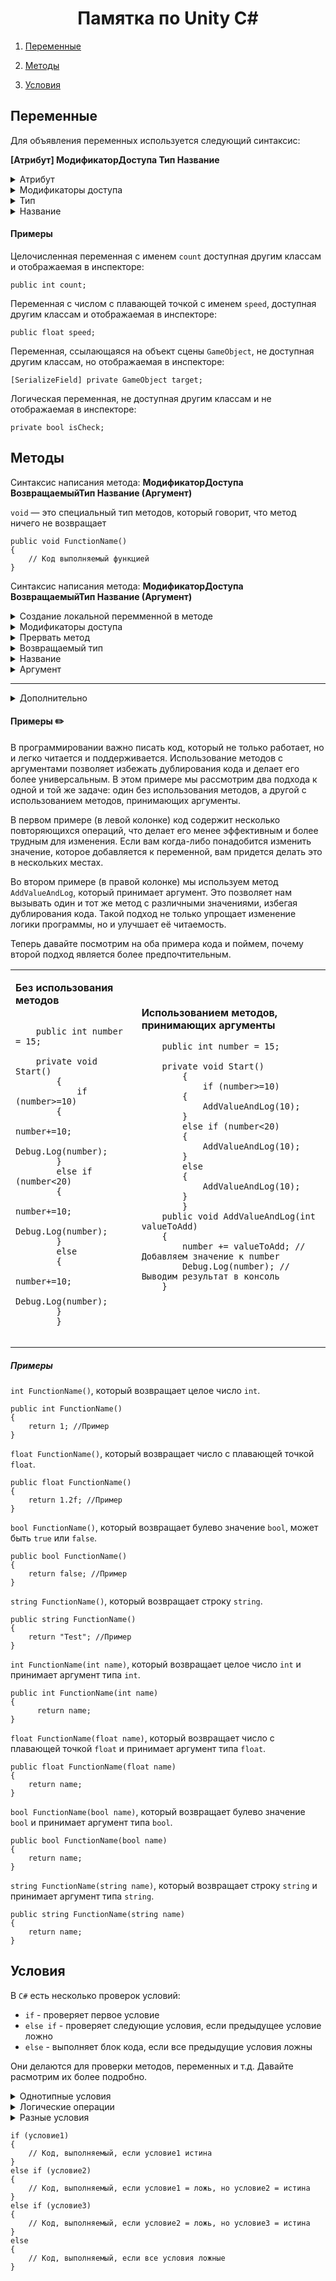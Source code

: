 <h1 align="center">Памятка по Unity C#</h1>

1. <a href="#переменные">Переменные<a>

2. <a href="#методы">Методы<a>

3. <a href="#условия">Условия<a>
 

## Переменные
Для объявления переменных используется следующий синтаксис:

**[Атрибут] МодификаторДоступа Тип Название**

<details><summary>Атрибут</summary>

----
Является не обязательным для указания, а нужен, чтобы добавить переменной какие-то свойства

Указывается внутри [ ]

Например атрибут позволяющий  сделать переменную видимой в ``инспекторе``:
```
[SerializeField]
```

----
</details>

<details><summary>Модификаторы доступа</summary>
	
####
 
----
Используется для обозначения доступности переменной из других классов (скриптов)

На данный момент используем два основных модификатора доступа

Модификатор, указывающий на то, что к нашей переменной могут обращаться извне, а также позволяющий видеть нашу переменную в окне инспектора:
```
public
```

Модификатор, скрывающий переменную от остальных классов:
```
private
```
Модификатор доступа не является обязательным атрибутом, если его не указать то будет использован модификатор ``private``

----
</details>

<details><summary>Тип</summary>

----
Указывает на тип переменной, это может быть любой доступный тип

Например, типы из C#:

* ``int`` — целое число
* ``float`` — число с плавающей точкой
* ``string`` — строка
* ``bool`` — булевое значение

Также в качестве типа может быть указано название вашего класса (скрипта)

----
</details>

<details><summary>Название</summary>

----
Используется при обращении к объявленной переменной в скрипте

Правила:
* Не может начинаться с цифры:
	* :x: `0count`
	* :x: `1234`
	* :x: `45red`
	* :heavy_check_mark: `variable5`
* Не может быть пробелов:
	* :x: `space name`
	* :heavy_check_mark: `notSpaceName`
* Не может совпадать с ключевыми словами языка
	* :x: `void`
	* :x: `if`
	* :heavy_check_mark: `ifYou`

----
</details>

#### Примеры

Целочисленная переменная с именем `count` доступная другим классам и отображаемая в инспекторе:
```
public int count;
```
Переменная с числом с плавающей точкой с именем `speed`, доступная другим классам и отображаемая в инспекторе:
```
public float speed;
```

Переменная, ссылающаяся на объект сцены `GameObject`, не доступная другим классам, но отображаемая в инспекторе:
```
[SerializeField] private GameObject target;
```

Логическая переменная, не доступная другим классам и не отображаемая в инспекторе:
```
private bool isCheck;
```

## Методы
Синтаксис написания метода: **МодификаторДоступа ВозвращаемыйТип Название (Аргумент)**

`void` — это специальный тип методов, который говорит, что метод ничего не возвращает 
```
public void FunctionName() 
{
	// Код выполняемый функцией
}
```

</details>


Синтаксис написания метода: **МодификаторДоступа ВозвращаемыйТип Название (Аргумент)**

<details><summary>Создание локальной перемменной в методе</summary>

----
Локальной переменная - это переменная, которая существует внутри метода.

Она используются для хранения временных данных, которые не нужны вне этого метода. Создаются при входе в метод и уничтожаются при выходе из него.

**Пример**

```
public class ClassName0 : MonoBehaviour
{
	public void FunctionName() 
	{
		int id = 1 + 5; 
		Debug.Log(id);
	}
	private void Start()
	{
		FunctionName();
	}
}
```

----

</details>

<details><summary>Модификаторы доступа</summary>

----

`public` - доступен из любого места кода

**Пример**
```
public class ClassName0 : MonoBehaviour
{
	public void FunctionName() 
	{
		int id = 1; 
		Debug.Log(id);
	}
}
public class ClassName1 : MonoBehaviour
{
	public ClassName0 _className0; //Привязываем код в инспекторе
	private void Start
	{
		_className0.FunctionName(); //Вызов метода из скрипта ClassName0
	}
	
}

```
`private`- доступен только внутри класса

**Пример**
```
public class ClassName : MonoBehaviour
{
	private void FunctionName() 
	{
		int id = 1;
		Debug.Log(id);
	}

	private void Start()
	{
		FunctionName(); //Вызов метода
	}
}
```
<details><summary>Дополнительно</summary>
	
`protected` - доступен только классам-наследникам

**Пример**
```
public class ClassName : MonoBehaviour //родитель
{
	protected void FunctionName() 
	{
		int id = 1;
		Debug.Log(id);
	}

}

public class ClassName0 : ClassName //наследн
{
	private void Start()
	{
		FunctionName();
	}

}
```

</details>

----

</details>

<details><summary>Прервать метод</summary>
	
----
	
Для прерывания метода мы используем ``return`` - это ключевое слово, которое используется для завершения выполнения метода или возврата значения из этого метода.

<details><summary>Пример</summary>

```
	public int money = 50; // Количество денег
	public int itemCost = 30;  // Стоимость предмета

	public void CanPurchaseItem()
    	{
		int quantity = money - itemCost; // сколько осталось
		Debug.Log("У вас осталось "+quantity+" рублей");
		return; // Метод завершиться, код ниже выполнен не будет
		
		int returned = quantity+money; // сколько вернули
		Debug.Log("Вам вернули "+returned+" рублей");
    	}

     	private void Start()
     	{
		CanPurchaseItem();
    	}
```

</details>

----

</details>

<details><summary>Возвращаемый тип</summary>

----

* `bool` — это тип метода, который возвращает только true (Правда) или false (Ложь)

* `int` — это тип метода, который возвращает целое число (Пример: 2)

* `float` — это тип метода, который возвращает число с плавающей запятой (137.5f == 137,52323)
  
* `string` — это тип метода, который  просто возвращает текст
  
<details><summary>Примеры</summary> 
	
```
public class ClassName : MonoBehaviour
{

	public bool FunctionName()
	{
		return  false;
	}

	private void Start()
	{

		Debug.Log("Мы получили " + FunctionName());
		
	}

}
```

```
public class ClassName : MonoBehaviour
{
	public int money = 15;
	public int FunctionName()
	{
		return  10; 
	}

	private void Start()
	{
		Debug.Log("Сумма " + FunctionName() + " и у вас " + money + " денег.");
	}
}
```

```
public class ClassName : MonoBehaviour
{
	public float FunctionName()
	{
	        return 127.5f;
	}
	private void Start()
	{

	Debug.Log("Всё работает на " + FunctionName()+ " %");
	}
}
```

</details>

----


</details>

<details><summary>Название</summary>

----
Используется при обращении к объявленном методе в скрипте

Правила:
* Не может начинаться с цифры:
	* :x: `0count`
	* :x: `1234`
	* :x: `45red`
	* :heavy_check_mark: `variable5`
* Не может быть пробелов:
	* :x: `space name`
	* :heavy_check_mark: `notSpaceName`
* Не может совпадать с ключевыми словами языка
	* :x: `void`
	* :x: `if`
	* :heavy_check_mark: `ifYou`

----
</details>

<details><summary>Аргумент</summary>

----

Являеться не обязательным. Нужен для передачи данных в метод или функцию.

В методе может быть несколько аргументов

<details><summary>Пример</summary>
	
```
    public void ShowMessage(string message, int number)
    {
        Debug.Log(message + " " + number);
    }

    private void Start()
    {
        ShowMessage("Привет", 42); // Вывод: "Привет 42"
    }
```
</details>
	
Примитивные типы данных аргументов
* ``int`` — целое число
* ``float`` — число с плавающей точкой
* ``string`` — строка
* ``bool`` — булевое значение

<details><summary>Примеры примитивных типов данных</summary>



```
public class ClassName : MonoBehaviour
{
    public void ShowMessage(int message)
    {
        Debug.Log(message);
    }
    private void Start()
    {
        ShowMessage(7);
    }
}

```

```
public class ClassName : MonoBehaviour
{
    public void ShowMessage(float message)
    {
        Debug.Log(message);
    }
    private void Start()
    {
        ShowMessage(7.5f);
    }
}

```

```
public class ClassName : MonoBehaviour
{
    public void ShowMessage(string message)
    {
        Debug.Log(message);
    }
    private void Start()
    {
        ShowMessage("Hello!");
    }
}

```

```
public class ClassName : MonoBehaviour
{
    public void ShowMessage(bool message)
    {
        Debug.Log(message);
    }
    private void Start()
    {
        ShowMessage(true);
    }
}

```
</details>


----
</details>


----
</details>
<details><summary>Дополнительно</summary>
	
----
	
<details><summary>Перегрузка метода</summary>

----

Это возможность создавать несколько методов с одним и тем же именем, но с различными аргументами. Это позволяет использовать одно и то же имя метода для выполнения схожих, но немного различных задач. 

Перегрузка методов помогает сделать код более читаемым и удобным.
```
public class ClassName : MonoBehaviour
{
	public int FunctionName(int a, int b)
	{
	        return a + b;
	}

	public float FunctionName(float a, float b)
	{
	        return a + b;
	}
	
	public int FunctionName(int a, int b, int c)
	{
	        return a + b + c;
	}
	public string FunctionName(string a, string b)
	{
		string с = " - это дополнительный текст"
	        return a + b + c;
	}
	private void Start()
	{
		int sumInt = FunctionName(5,6);
		float sumFloat = FunctionName(2.5f, 3.5f);
		int sumThreeInts = FunctionName(1, 2, 3);
		string stringText = FunctionName("Привет ", "мир");
		Debug.Log("Сумма двух целых чисел: " + sumInt);
	        Debug.Log("Сумма двух чисел с плавающей запятой: " + sumFloat);
	        Debug.Log("Сумма трех целых чисел: " + sumThreeInts);
		Debug.Log(stringText);
	}
}

```
----

#### Реальный пример в `Unity`

В данном примере мы приводим два скрипта.

Скрипт `Cube` содержит несколько перегруженных методов `TransformCube`. Первый метод принимает логическое значение. Он перемещает объект на заданную позицию и выводит сообщение в консоль. Второй метод принимает целое число, увеличивает его на 8 и также перемещает объект на заданную позицию. Третий метод без параметров вызывает оба предыдущих метода. Четвертый метод принимает трансформ целевого объекта и обновляет позицию куба, а затем вызывает первый метод.

Скрипт `Camera` имеет ссылку на скрипт `Cube` и содержит метод `Start`, который вызывается при старте игры. В этом методе происходит вызов методов `TransformCube`, чтобы переместить куб на начальную позицию и обновить его позицию в соответствии с позицией другого объекта.

<table>
<tr>
	
<td>
	
```
public class Cube : MonoBehaviour
{

    public bool TransformCube(bool value)
    {

        transform.position = new Vector3(10,0,10);
        value = false;
        Debug.Log("Куб теперь " + value);
        return value;
    }
    public int TransformCube(int value)
    {
        transform.position = new Vector3(15,0,15);
        value += 8;
        Debug.Log(value);
        return value;
    }
    public void TransformCube()
    {
        TransformCube(true);
        TransformCube(10);
    }
    public void TransformCube(Transform targetTransform)
    {
        transform.position = targetTransform.position;        
        Debug.Log("Позиция куба обновлена на позицию целевого объекта");
        TransformCube(true);
    }
}
```

</td>

<td>
	
```
public class Camera : MonoBehaviour
{
    public Cube cube;
    public GameObject gameCube;

    private void Start()
    {
        cube.TransformCube();
        cube.TransformCube(gameCube.transform);
    }
}
```

</td>	
</tr>
</table>

----

</details>



----

</details>

#### Примеры  :pencil2:

В программировании важно писать код, который не только работает, но и легко читается и поддерживается. Использование методов с аргументами позволяет избежать дублирования кода и делает его более универсальным. В этом примере мы рассмотрим два подхода к одной и той же задаче: один без использования методов, а другой с использованием методов, принимающих аргументы.

В первом примере (в левой колонке) код содержит несколько повторяющихся операций, что делает его менее эффективным и более трудным для изменения. Если вам когда-либо понадобится изменить значение, которое добавляется к переменной, вам придется делать это в нескольких местах.

Во втором примере (в правой колонке) мы используем метод `AddValueAndLog`, который принимает аргумент. Это позволяет нам вызывать один и тот же метод с различными значениями, избегая дублирования кода. Такой подход не только упрощает изменение логики программы, но и улучшает её читаемость.

Теперь давайте посмотрим на оба примера кода и поймем, почему второй подход является более предпочтительным.
<table>
<tr>
	
<td>
	
**Без использования методов** 

	
```

	public int number = 15;

	private void Start()
    	{
        	if (number>=10)
		{
			number+=10;
			Debug.Log(number);
		}
		else if (number<20)
		{
			number+=10;
			Debug.Log(number);
		}
		else
		{
			number+=10;
			Debug.Log(number);
		}
    	}
			
```

</td>	

  
<td>

   **Использованием методов, принимающих аргументы**
```
	public int number = 15;

	private void Start()
    	{
        	if (number>=10)
		{
			AddValueAndLog(10);
		}
		else if (number<20)
		{
			AddValueAndLog(10);
		}
		else
		{
			AddValueAndLog(10);
		}
    	}
	public void AddValueAndLog(int valueToAdd)
	{
		number += valueToAdd; // Добавляем значение к number
		Debug.Log(number); // Выводим результат в консоль
	}

	
```
</td>
</tr>
</table> 

##### Примеры 

`int FunctionName()`, который возвращает целое число `int`. 

```
public int FunctionName()
{
	return 1; //Пример
}
```

`float FunctionName()`, который возвращает число с плавающей точкой `float`.

```
public float FunctionName()
{
	return 1.2f; //Пример
}
```

`bool FunctionName()`, который возвращает булево значение `bool`, может быть `true` или `false`.

```
public bool FunctionName()
{
	return false; //Пример
}
```

`string FunctionName()`, который возвращает строку `string`.

```
public string FunctionName()
{
	return "Test"; //Пример
}
```
`int FunctionName(int name)`, который возвращает целое число `int` и принимает аргумент типа `int`.

```
public int FunctionName(int name)
{
	  return name;
}
```

 `float FunctionName(float name)`, который возвращает число с плавающей точкой `float` и принимает аргумент типа `float`.

```
public float FunctionName(float name)
{
	return name;
}
```

`bool FunctionName(bool name)`, который возвращает булево значение `bool` и принимает аргумент типа  `bool`.

```
public bool FunctionName(bool name)
{
	return name;
}
```

`string FunctionName(string name)`, который возвращает строку `string` и принимает аргумент типа `string`.

```
public string FunctionName(string name)
{
	return name;
}
```



## Условия

В `C#` есть несколько проверок условий:

* `if` - проверяет первое условие
* `else if` -  проверяет следующие условия, если предыдущее условие ложно
* `else` - выполняет блок кода, если все предыдущие условия ложны

Они делаются для проверки методов, переменных и т.д.
Давайте расмотрим их более подробно.

<details><summary>Однотипные условия</summary>

----
Это ситуации, когда вы проверяете несколько условий, относящихся к одному типу данных или логике, и выполняете одинаковые действия в зависимости от результата проверки.

**Пример**

```
	public int number = 10;
	private void Start()
	{
		if (number>0)
		{
			Debug.Log("Число положительное.");
		}
		else if (number<0)
		{
			Debug.Log("Число отрицательное.");
		}
		else
		{
			Debug.Log("Число равно нулю.");
		}
	}
```

----
</details>


<details><summary>Логические операции</summary>

Для проверки нескольких условий существует символы: 
* `&&` - означеат и
* `||` - означает или
* `!` - изначает не


**Пример**

```
	public int number = 10; //можно поменять в инспекторе 
	public bool isBool = false; //можно поменять в инспекторе 
	private void Start()
	{
		if (number>0 && isBool) // number должно быть больше нуля и isBool должен быть true
		{
			Debug.Log("1");
		}
		else if (number>0 && !isBool) //number должно быть больше нуля  isBool должен быть false
		{
			Debug.Log("2");
		}
		else if (number<0 || !isBool) //number должно быть меньше нуля или isBool должен быть false
		{
			Debug.Log("3");
		}
	}
```


</details>


<details><summary>Разные условия</summary>


</details>


```
if (условие1)
{
	// Код, выполняемый, если условие1 истина
}
else if (условие2) 
{
	// Код, выполняемый, если условие1 = ложь, но условие2 = истина
}
else if (условие3) 
{
	// Код, выполняемый, если условие2 = ложь, но условие3 = истина
}
else 
{
	// Код, выполняемый, если все условия ложные
}
```
